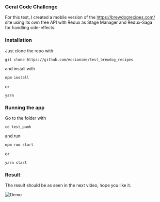 ### Geral Code Challenge

For this test, I created a mobile version of the https://brewdogrecipes.com/ site using its own free API with Redux as Stage Manager and Redux-Saga for handling side-effects.

### Installation

Just clone the repo with

    git clone https://github.com/eccianime/test_brewdog_recipes

and install with

    npm install

or

    yarn

### Running the app

Go to the folder with

    cd test_punk

and run

    npm run start

or

    yarn start

### Result

The result should be as seen in the next video, hope you like it.

![Demo](https://github.com/eccianime/test_brewdog_recipes/blob/master/src/assets/demo.gif)

